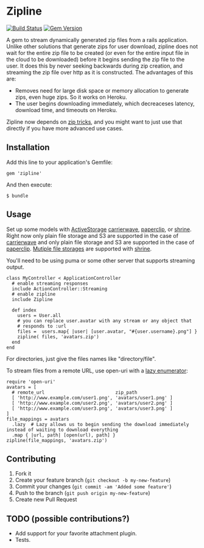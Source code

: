 # Zipline
[![Build Status](https://travis-ci.org/fringd/zipline.svg?branch=master)](https://travis-ci.org/fringd/zipline)
[![Gem Version](https://badge.fury.io/rb/zipline.svg)](https://badge.fury.io/rb/zipline)

A gem to stream dynamically generated zip files from a rails application. Unlike other solutions that generate zips for user download, zipline does not wait for the entire zip file to be created (or even for the entire input file in the cloud to be downloaded) before it begins sending the zip file to the user. It does this by never seeking backwards during zip creation, and streaming the zip file over http as it is constructed. The advantages of this are:

- Removes need for large disk space or memory allocation to generate zips, even huge zips. So it works on Heroku.
- The user begins downloading immediately, which decreaceses latency, download time, and timeouts on Heroku.

Zipline now depends on [zip tricks](https://github.com/WeTransfer/zip_tricks), and you might want to just use that directly if you have more advanced use cases.

## Installation

Add this line to your application's Gemfile:

    gem 'zipline'

And then execute:

    $ bundle

## Usage

Set up some models with [ActiveStorage](http://edgeguides.rubyonrails.org/active_storage_overview.html)
[carrierwave](https://github.com/jnicklas/carrierwave), [paperclip](https://github.com/thoughtbot/paperclip), or
[shrine](https://github.com/janko-m/shrine). Right now only plain file storage and S3 are supported in the case of
[carrierwave](https://github.com/jnicklas/carrierwave) and only plain file storage and S3 are supported in the case of
[paperclip](https://github.com/thoughtbot/paperclip). [Mutiple file storages](http://shrinerb.com/#external) are
supported with [shrine](https://github.com/janko-m/shrine).

You'll need to be using puma or some other server that supports streaming output.

    class MyController < ApplicationController
      # enable streaming responses
      include ActionController::Streaming
      # enable zipline
      include Zipline
      
      def index
        users = User.all
        # you can replace user.avatar with any stream or any object that
        # responds to :url
        files =  users.map{ |user| [user.avatar, "#{user.username}.png"] }
        zipline( files, 'avatars.zip')
      end
    end

For directories, just give the files names like "directory/file".

To stream files from a remote URL, use open-uri with a [lazy enumerator](http://ruby-doc.org/core-2.0.0/Enumerator/Lazy.html):

    require 'open-uri'
    avatars = [
      # remote_url                          zip_path
      [ 'http://www.example.com/user1.png', 'avatars/user1.png' ]
      [ 'http://www.example.com/user2.png', 'avatars/user2.png' ]
      [ 'http://www.example.com/user3.png', 'avatars/user3.png' ]
    ]
    file_mappings = avatars
      .lazy  # Lazy allows us to begin sending the download immediately instead of waiting to download everything
      .map { |url, path| [open(url), path] }
    zipline(file_mappings, 'avatars.zip')
    
## Contributing

1. Fork it
2. Create your feature branch (`git checkout -b my-new-feature`)
3. Commit your changes (`git commit -am 'Added some feature'`)
4. Push to the branch (`git push origin my-new-feature`)
5. Create new Pull Request

## TODO (possible contributions?)

* Add support for your favorite attachment plugin.
* Tests.
